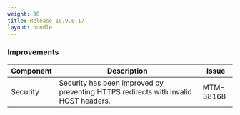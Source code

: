 ```yaml
---
weight: 38
title: Release 10.9.0.17
layout: bundle
---
```


### Improvements

<div><table ><colgroup>
<col style="width: 15%;"><col style="width: 70%;"><col style="width: 15%;"></colgroup>
<thead><tr>
<th>
Component</th>
<th>
Description</th>
<th>
Issue</th>
</tr>
</thead><tbody>

<tr>
<td>
Security</td>
<td> Security has been improved by preventing HTTPS redirects with invalid HOST headers.</td>
<td>
MTM-38168</td>
</tr>

</tbody></table></div>

